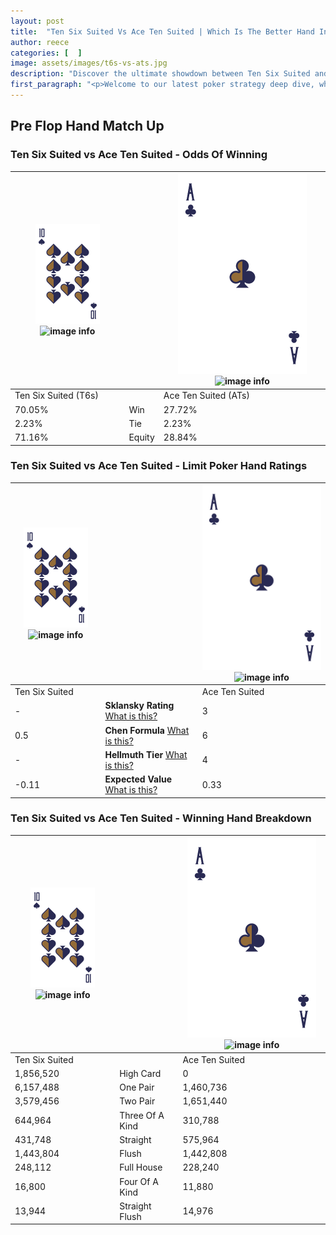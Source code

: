 ```yaml
---
layout: post
title:  "Ten Six Suited Vs Ace Ten Suited | Which Is The Better Hand In Poker? A Complete Guide"
author: reece
categories: [  ]
image: assets/images/t6s-vs-ats.jpg
description: "Discover the ultimate showdown between Ten Six Suited and Ace Ten Suited in poker! Uncover the odds, strategies, and scenarios where one hand triumphs over the other. Get ready to up your poker game with this thrilling analysis."
first_paragraph: "<p>Welcome to our latest poker strategy deep dive, where we're pitting two distinct hands against each other in a high-stakes showdown: Ten Six Suited vs Ace Ten Suited.</p><p>In the dynamic world of poker, every decision counts, and knowing which hand holds the upper hand is key to your success at the table.</p><p>In this article, we'll dissect these two hands, explore the scenarios where one dominates the other, and equip you with the knowledge to make strategic choices that can tip the odds in your favor.</p><p>Get ready to unravel the intriguing dynamics of these poker hands and elevate your game to new heights.</p>"
---
```




[comment]: # (sp0)

## Pre Flop Hand Match Up

<div class="table hand-ratings" markdown="1"> 



### Ten Six Suited vs Ace Ten Suited - Odds Of Winning


    
| ![image info](assets/images/hand1/T.png) ![image info](assets/images/hand1/6s.png) |  | ![image info](assets/images/hand2/A.png) ![image info](assets/images/hand2/Ts.png) |
| -------- | -------- | -------- |
| Ten Six Suited (T6s) |  | Ace Ten Suited (ATs) |
| 70.05% | Win | 27.72% |
| 2.23% | Tie | 2.23% |
| 71.16% | Equity | 28.84% |




[comment]: # (sp1)



### Ten Six Suited vs Ace Ten Suited - Limit Poker Hand Ratings


    
| ![image info](assets/images/hand1/T.png) ![image info](assets/images/hand1/6s.png) |  | ![image info](assets/images/hand2/A.png) ![image info](assets/images/hand2/Ts.png) |
| -------- | -------- | -------- |
| Ten Six Suited |  | Ace Ten Suited |
| - | **Sklansky Rating** [What is this?](/sklansky-rating-explained) | 3 |
| 0.5 | **Chen Formula** [What is this?](/chen-formula-explained) | 6 |
| - | **Hellmuth Tier** [What is this?](/Hellmuth-tier-explained) | 4 |
| -0.11 | **Expected Value** [What is this?](/expected-value-explained) | 0.33 |




[comment]: # (sp2)



### Ten Six Suited vs Ace Ten Suited - Winning Hand Breakdown


    
| ![image info](assets/images/hand1/T.png) ![image info](assets/images/hand1/6s.png) |  | ![image info](assets/images/hand2/A.png) ![image info](assets/images/hand2/Ts.png) |
| -------- | -------- | -------- |
| Ten Six Suited |  | Ace Ten Suited |
| 1,856,520 | High Card | 0 |
| 6,157,488 | One Pair | 1,460,736 |
| 3,579,456 | Two Pair | 1,651,440 |
| 644,964 | Three Of A Kind | 310,788 |
| 431,748 | Straight | 575,964 |
| 1,443,804 | Flush | 1,442,808 |
| 248,112 | Full House | 228,240 |
| 16,800 | Four Of A Kind | 11,880 |
| 13,944 | Straight Flush | 14,976 |




[comment]: # (sp3)



</div>

[comment]: # (sp4)



[comment]: # (sp5)

